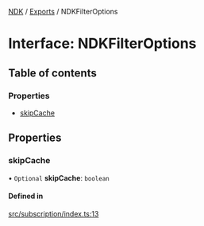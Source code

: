 [NDK](../README.md) / [Exports](../modules.md) / NDKFilterOptions

# Interface: NDKFilterOptions

## Table of contents

### Properties

- [skipCache](NDKFilterOptions.md#skipcache)

## Properties

### skipCache

• `Optional` **skipCache**: `boolean`

#### Defined in

[src/subscription/index.ts:13](https://github.com/nostr-dev-kit/ndk/blob/db9bb3b/src/subscription/index.ts#L13)
